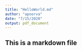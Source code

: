 ```yaml
---
title: "HelloWorld.md"
author: "apoorva"
date: "7/15/2020"
output: pdf_document
---
```


## This is a markdown file
